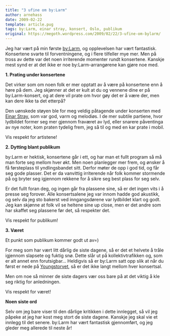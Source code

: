 ```yaml
---
title: "3 ufine om by:Larm"
author: arnehass
date: 2009-02-22
template: article.pug
tags: by:Larm, einar stray, konsert, Oslo, publikum
original: https://megoth.wordpress.com/2009/02/22/3-ufine-om-bylarm/
---
```


<p>Jeg har vært på min første <a href="http://www.bylarm.no/">by:Larm</a>, og opplevelsen har vært fantastisk. Konsertene svarte til forventningene, og i flere tilfeller mye mer. Men på tross av dette var det noen irriterende momenter rundt konsertene. Kanskje mest synd er at det ikke er noe by:Larm-arrangørene kan gjøre noe med.</p>
<span class="more"></span>
<p><strong>1. Prating under konsertene</strong></p>
<p>Det virker som om noen folk er mer opptatt av å være på konsertene enn å høre på dem. Jeg skjønner at det er kult at du og vennene dine er på by:Larm-konsert, og at dere vil prate om hvor gøy det er å være der, men kan dere ikke ta det etterpå?</p>
<p>Den uønskede støyen ble for meg veldig påtagende under konserten med <a href="http://www.myspace.com/einarstraymusic">Einar Stray</a>, som var god, varm og melodiøs. I de mer subtile partiene, hvor lydbildet former seg mer gjennom fraværet av lyd, eller snarere påventinga av nye noter, kom praten tydelig frem, jeg så til og med en kar prate i mobil.</p>
<p>Vis respekt for artistene!</p>
<p><strong>2. Dytting blant publikum</strong></p>
<p>by:Larm er hektisk, konsertene går i ett, og har man et fullt program så må man forte seg mellom hver økt. Men noen planlegger mer frem, og ønsker å få førsteplass til yndlingsbandet sitt. Derfor møter de opp i god tid, og får seg gode plasser. Det er da vanvittig irriterende når folk kommer stormende på og bryter seg igjennom rekkene for å sikre seg best plass for seg selv.</p>
<p>Er det fullt foran deg, og ingen går fra plassene sine, så er det ingen vits i å presse seg forover. Alle konsertsalene jeg var innom hadde god akustikk, og selv da jeg sto bakerst ved inngangsdørene var lydbildet klart og godt. Jeg kan skjønne at folk vil se heltene sine up close, men er det andre som har skaffet seg plassene før det, så respekter det.</p>
<p>Vis respekt for publikum!</p>
<p><strong>3. Været</strong></p>
<p>Et punkt som publikum kommer godt ut av=)</p>
<p>For meg som har vært litt dårlig de siste dagene, så er det et helvete å tråle igjennom slapsete og fuktig snø. Dette slår ut på kollektivtrafikken og, som er alt annet enn forutsigbar… Heldigvis så er by:Larm satt opp slik at når du først er nede på <a href="http://www.bylarm.no/pages/nor/135-scener">Youngstorvet</a>, så er det ikke langt mellom hver konsertsal.</p>
<p>Men om noe så minner de siste dagers vær oss bare på at det viktig å kle seg riktig for anledningen.</p>
<p>Vis respekt for været!</p>
<p><strong>Noen siste ord</strong></p>
<p>Selv om jeg bare viser til den dårlige kritikken i dette innlegget, så vil jeg påpeke at jeg har kost meg stort de siste dagene. Kanskje jeg skal vie et innlegg til det senere. by:Larm har vært fantastisk gjennomført, og jeg gleder meg allerede til neste år!</p>
